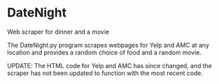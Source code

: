 # DateNight
Web scraper for dinner and a movie

The DateNight.py program scrapes webpages for Yelp and AMC at any location and provides a random choice of food and
a random movie. 

UPDATE: The HTML code for Yelp and AMC has since changed, and the scraper has not been updated to function with the most 
recent code.
